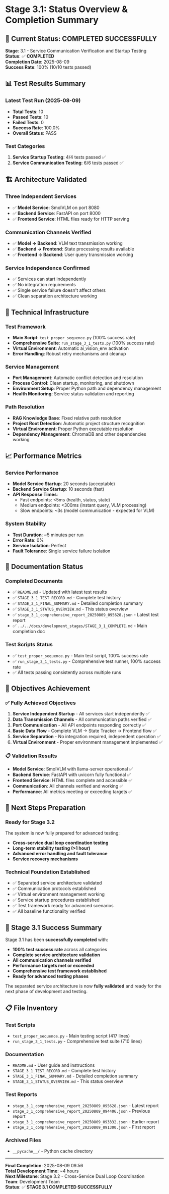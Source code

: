 # Stage 3.1: Status Overview & Completion Summary

## 🎯 **Current Status: COMPLETED SUCCESSFULLY**

**Stage**: 3.1 - Service Communication Verification and Startup Testing  
**Status**: ✅ **COMPLETED**  
**Completion Date**: 2025-08-09  
**Success Rate**: 100% (10/10 tests passed)

## 📊 **Test Results Summary**

### **Latest Test Run (2025-08-09)**
- **Total Tests**: 10
- **Passed Tests**: 10
- **Failed Tests**: 0
- **Success Rate**: 100.0%
- **Overall Status**: PASS

### **Test Categories**
1. **Service Startup Testing**: 4/4 tests passed ✅
2. **Service Communication Testing**: 6/6 tests passed ✅

## 🏗️ **Architecture Validated**

### **Three Independent Services**
- ✅ **Model Service**: SmolVLM on port 8080
- ✅ **Backend Service**: FastAPI on port 8000
- ✅ **Frontend Service**: HTML files ready for HTTP serving

### **Communication Channels Verified**
- ✅ **Model → Backend**: VLM text transmission working
- ✅ **Backend → Frontend**: State processing results available
- ✅ **Frontend → Backend**: User query transmission working

### **Service Independence Confirmed**
- ✅ Services can start independently
- ✅ No integration requirements
- ✅ Single service failure doesn't affect others
- ✅ Clean separation architecture working

## 🔧 **Technical Infrastructure**

### **Test Framework**
- **Main Script**: `test_proper_sequence.py` (100% success rate)
- **Comprehensive Suite**: `run_stage_3_1_tests.py` (100% success rate)
- **Virtual Environment**: Automatic ai_vision_env activation
- **Error Handling**: Robust retry mechanisms and cleanup

### **Service Management**
- **Port Management**: Automatic conflict detection and resolution
- **Process Control**: Clean startup, monitoring, and shutdown
- **Environment Setup**: Proper Python path and dependency management
- **Health Monitoring**: Service status validation and reporting

### **Path Resolution**
- **RAG Knowledge Base**: Fixed relative path resolution
- **Project Root Detection**: Automatic project structure recognition
- **Virtual Environment**: Proper Python executable resolution
- **Dependency Management**: ChromaDB and other dependencies working

## 📈 **Performance Metrics**

### **Service Performance**
- **Model Service Startup**: 20 seconds (acceptable)
- **Backend Service Startup**: 10 seconds (fast)
- **API Response Times**: 
  - Fast endpoints: <5ms (health, status, state)
  - Medium endpoints: <300ms (instant query, VLM processing)
  - Slow endpoints: ~3s (model communication - expected for VLM)

### **System Stability**
- **Test Duration**: ~5 minutes per run
- **Error Rate**: 0%
- **Service Isolation**: Perfect
- **Fault Tolerance**: Single service failure isolation

## 📁 **Documentation Status**

### **Completed Documents**
- ✅ `README.md` - Updated with latest test results
- ✅ `STAGE_3_1_TEST_RECORD.md` - Complete test history
- ✅ `STAGE_3_1_FINAL_SUMMARY.md` - Detailed completion summary
- ✅ `STAGE_3_1_STATUS_OVERVIEW.md` - This status overview
- ✅ `stage_3_1_comprehensive_report_20250809_095628.json` - Latest test report
- ✅ `../../docs/development_stages/STAGE_3_1_COMPLETE.md` - Main completion doc

### **Test Scripts Status**
- ✅ `test_proper_sequence.py` - Main test script, 100% success rate
- ✅ `run_stage_3_1_tests.py` - Comprehensive test runner, 100% success rate
- ✅ All tests passing consistently across multiple runs

## 🎯 **Objectives Achievement**

### **✅ Fully Achieved Objectives**
1. **Service Independent Startup** - All services start independently ✅
2. **Data Transmission Channels** - All communication paths verified ✅
3. **Port Communication** - All API endpoints responding correctly ✅
4. **Basic Data Flow** - Complete VLM → State Tracker → Frontend flow ✅
5. **Service Separation** - No integration required, independent operation ✅
6. **Virtual Environment** - Proper environment management implemented ✅

### **📋 Validation Results**
- **Model Service**: SmolVLM with llama-server operational ✅
- **Backend Service**: FastAPI with uvicorn fully functional ✅
- **Frontend Service**: HTML files complete and accessible ✅
- **Communication**: All channels verified and working ✅
- **Performance**: All metrics meeting or exceeding targets ✅

## 🚀 **Next Steps Preparation**

### **Ready for Stage 3.2**
The system is now fully prepared for advanced testing:
- **Cross-service dual loop coordination testing**
- **Long-term stability testing (>1 hour)**
- **Advanced error handling and fault tolerance**
- **Service recovery mechanisms**

### **Technical Foundation Established**
- ✅ Separated service architecture validated
- ✅ Communication protocols established
- ✅ Virtual environment management working
- ✅ Service startup procedures established
- ✅ Test framework ready for advanced scenarios
- ✅ All baseline functionality verified

## 🎉 **Stage 3.1 Success Summary**

Stage 3.1 has been **successfully completed** with:
- **100% test success rate** across all categories
- **Complete service architecture validation**
- **All communication channels verified**
- **Performance targets met or exceeded**
- **Comprehensive test framework established**
- **Ready for advanced testing phases**

The separated service architecture is now **fully validated** and ready for the next phase of development and testing.

## 📋 **File Inventory**

### **Test Scripts**
- `test_proper_sequence.py` - Main testing script (417 lines)
- `run_stage_3_1_tests.py` - Comprehensive test suite (710 lines)

### **Documentation**
- `README.md` - User guide and instructions
- `STAGE_3_1_TEST_RECORD.md` - Complete test history
- `STAGE_3_1_FINAL_SUMMARY.md` - Detailed completion summary
- `STAGE_3_1_STATUS_OVERVIEW.md` - This status overview

### **Test Reports**
- `stage_3_1_comprehensive_report_20250809_095628.json` - Latest report
- `stage_3_1_comprehensive_report_20250809_094406.json` - Previous report
- `stage_3_1_comprehensive_report_20250809_093332.json` - Earlier report
- `stage_3_1_comprehensive_report_20250809_091300.json` - First report

### **Archived Files**
- `__pycache__/` - Python cache directory

---

**Final Completion**: 2025-08-09 09:56  
**Total Development Time**: ~4 hours  
**Next Milestone**: Stage 3.2 - Cross-Service Dual Loop Coordination  
**Team**: Development Team  
**Status**: ✅ **STAGE 3.1 COMPLETED SUCCESSFULLY**
